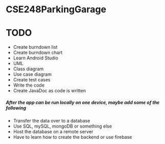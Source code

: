 CSE248ParkingGarage
===================

# TODO

* Create burndown list
* Create burndown chart
* Learn Android Studio
* UML
 * Class diagram
 * Use case diagram
* Create test cases
* Write the code
 * Create JavaDoc as code is written

##### After the app can be run locally on one device, maybe add some of the following

* Transfer the data over to a database
 * Use SQL, mySQL, mongoDB or something else
* Host the database on a remote server
 * Have to learn how to create the backend or use firebase

